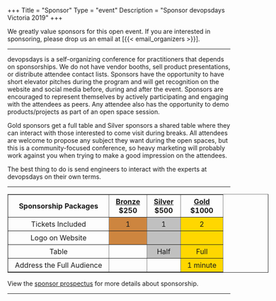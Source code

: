 +++
Title = "Sponsor"
Type = "event"
Description = "Sponsor devopsdays Victoria 2019"
+++

<style type="text/css">
    td, th {
        text-align: center;
        padding-left: 15px;
        padding-right: 15px;
        padding-top: 5px;
        padding-bottom: 5px;
    }

    .bronze {
        background-color: peru;
    }

    .silver {
        background-color: silver;
    }

    .gold {
        background-color: gold;
    }
</style>

We greatly value sponsors for this open event.  If you are interested in sponsoring, please drop us an email at [{{< email_organizers >}}].

<hr>

devopsdays is a self-organizing conference for practitioners that depends on sponsorships. We do not have vendor booths, sell product presentations, or distribute attendee contact lists. Sponsors have the opportunity to have short elevator pitches during the program and will get recognition on the website and social media before, during and after the event. Sponsors are encouraged to represent themselves by actively participating and engaging with the attendees as peers. Any attendee also has the opportunity to demo products/projects as part of an open space session.
<p>
Gold sponsors get a full table and Silver sponsors a shared table where they can interact with those interested to come visit during breaks. All attendees are welcome to propose any subject they want during the open spaces, but this is a community-focused conference, so heavy marketing will probably work against you when trying to make a good impression on the attendees.
<p>
The best thing to do is send engineers to interact with the experts at devopsdays on their own terms.
<p>

<hr/>

<div style="width:590px">
<table border=1 cellspacing=1>
  <tr>
    <th><strong>Sponsorship Packages</strong></th>
    <th><center><b><u>Bronze</u><br />$250</center></b></th>
    <th><center><b><u>Silver</u><br />$500</center></b></th>
    <th><center><b><u>Gold</u><br />$1000</center></b></th>
  </tr>
  <tr>
    <td>Tickets Included</td>
    <td class="bronze">1</td>
    <td class="silver">1</td>
    <td class="gold">2</td>
  </tr>
  <tr>
    <td>Logo on Website</td>
    <td class="bronze">&nbsp;</td>
    <td class="silver">&nbsp;</td>
    <td class="gold">&nbsp;</td>
  </tr>
  <tr>
    <td>Table</td>
    <td>&nbsp;</td>
    <td class="silver">Half</td>
    <td class="gold">Full</td>
  </tr>
  <tr>
    <td>Address the Full Audience</td>
    <td>&nbsp;</td>
    <td>&nbsp;</td>
    <td class="gold">1 minute</td>
  </tr>
</table>
</div>

<p>
View the <a href="../SponsorDevOpsDays2019.pdf">sponsor prospectus</a> for more details about sponsorship.

<hr/>

